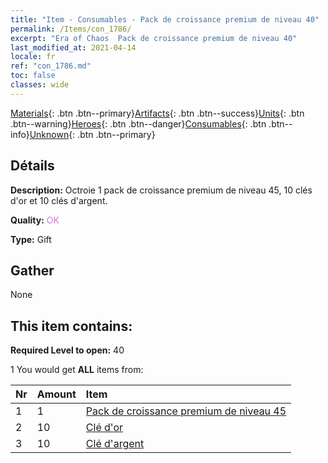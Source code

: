 ```yaml
---
title: "Item - Consumables - Pack de croissance premium de niveau 40"
permalink: /Items/con_1786/
excerpt: "Era of Chaos  Pack de croissance premium de niveau 40"
last_modified_at: 2021-04-14
locale: fr
ref: "con_1786.md"
toc: false
classes: wide
---
```

 [Materials](/fr/Items/){: .btn .btn--primary}[Artifacts](/fr/Items/Artifacts/){: .btn .btn--success}[Units](/fr/Items/Units/){: .btn .btn--warning}[Heroes](/fr/Items/Heroes/){: .btn .btn--danger}[Consumables](/fr/Items/Consumables/){: .btn .btn--info}[Unknown](/fr/Items/Unknown/){: .btn .btn--primary}

## Détails
 **Description:** Octroie 1 pack de croissance premium de niveau 45, 10 clés d'or et 10 clés d'argent.

 **Quality:** <span style="color: #DA70D6">OK</span>

 **Type:** Gift

## Gather

  None

## This item contains:

 **Required Level to open:** 40

 1 You would get **ALL** items  from:

  | Nr | Amount |     Item    |
  |:---|:-------|:------------|
  | 1 | 1 | [Pack de croissance premium de niveau 45](/fr/Items/con_1787/) | 
  | 2 | 10 | [Clé d'or](/fr/Items/con_783/) | 
  | 3 | 10 | [Clé d'argent](/fr/Items/con_693/) | 
